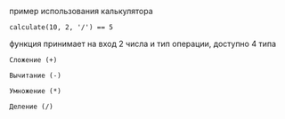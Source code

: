 

пример использования калькулятора

```
calculate(10, 2, '/') == 5
```

функция принимает на вход 2 числа и тип операции, доступно 4 типа
```chatinput
Сложение (+)

Вычитание (-)

Умножение (*)

Деление (/)
```